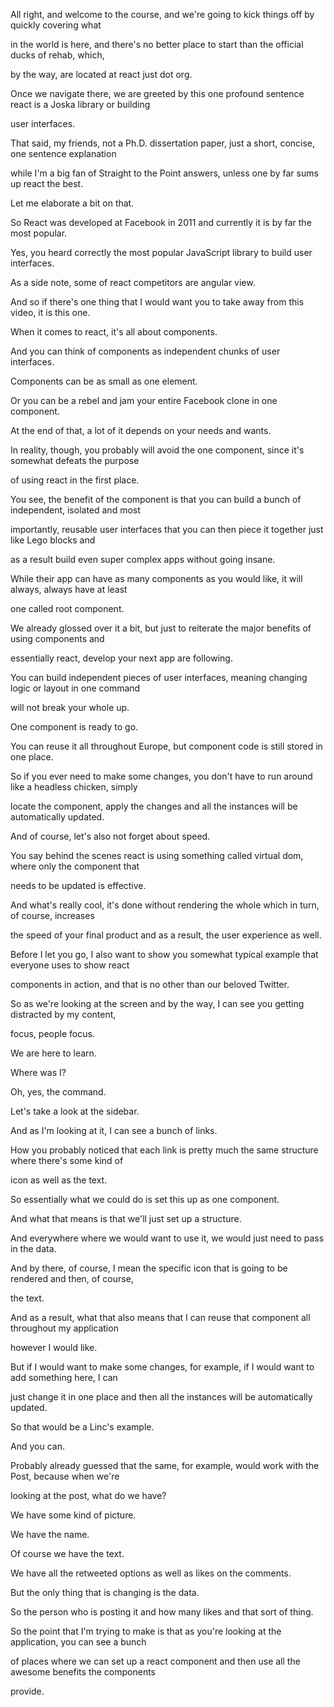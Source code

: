 All right, and welcome to the course, and we're going to kick things off by quickly covering what

in the world is here, and there's no better place to start than the official ducks of rehab, which,

by the way, are located at react just dot org.

Once we navigate there, we are greeted by this one profound sentence react is a Joska library or building

user interfaces.

That said, my friends, not a Ph.D. dissertation paper, just a short, concise, one sentence explanation

while I'm a big fan of Straight to the Point answers, unless one by far sums up react the best.

Let me elaborate a bit on that.

So React was developed at Facebook in 2011 and currently it is by far the most popular.

Yes, you heard correctly the most popular JavaScript library to build user interfaces.

As a side note, some of react competitors are angular view.

And so if there's one thing that I would want you to take away from this video, it is this one.

When it comes to react, it's all about components.

And you can think of components as independent chunks of user interfaces.

Components can be as small as one element.

Or you can be a rebel and jam your entire Facebook clone in one component.

At the end of that, a lot of it depends on your needs and wants.

In reality, though, you probably will avoid the one component, since it's somewhat defeats the purpose

of using react in the first place.

You see, the benefit of the component is that you can build a bunch of independent, isolated and most

importantly, reusable user interfaces that you can then piece it together just like Lego blocks and

as a result build even super complex apps without going insane.

While their app can have as many components as you would like, it will always, always have at least

one called root component.

We already glossed over it a bit, but just to reiterate the major benefits of using components and

essentially react, develop your next app are following.

You can build independent pieces of user interfaces, meaning changing logic or layout in one command

will not break your whole up.

One component is ready to go.

You can reuse it all throughout Europe, but component code is still stored in one place.

So if you ever need to make some changes, you don't have to run around like a headless chicken, simply

locate the component, apply the changes and all the instances will be automatically updated.

And of course, let's also not forget about speed.

You say behind the scenes react is using something called virtual dom, where only the component that

needs to be updated is effective.

And what's really cool, it's done without rendering the whole which in turn, of course, increases

the speed of your final product and as a result, the user experience as well.

Before I let you go, I also want to show you somewhat typical example that everyone uses to show react

components in action, and that is no other than our beloved Twitter.

So as we're looking at the screen and by the way, I can see you getting distracted by my content,

focus, people focus.

We are here to learn.

Where was I?

Oh, yes, the command.

Let's take a look at the sidebar.

And as I'm looking at it, I can see a bunch of links.

How you probably noticed that each link is pretty much the same structure where there's some kind of

icon as well as the text.

So essentially what we could do is set this up as one component.

And what that means is that we'll just set up a structure.

And everywhere where we would want to use it, we would just need to pass in the data.

And by there, of course, I mean the specific icon that is going to be rendered and then, of course,

the text.

And as a result, what that also means that I can reuse that component all throughout my application

however I would like.

But if I would want to make some changes, for example, if I would want to add something here, I can

just change it in one place and then all the instances will be automatically updated.

So that would be a Linc's example.

And you can.

Probably already guessed that the same, for example, would work with the Post, because when we're

looking at the post, what do we have?

We have some kind of picture.

We have the name.

Of course we have the text.

We have all the retweeted options as well as likes on the comments.

But the only thing that is changing is the data.

So the person who is posting it and how many likes and that sort of thing.

So the point that I'm trying to make is that as you're looking at the application, you can see a bunch

of places where we can set up a react component and then use all the awesome benefits the components

provide.
